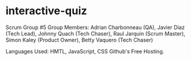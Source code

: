 # interactive-quiz
Scrum Group #5
Group Members: Adrian Charbonneau (QA), Javier Diaz (Tech Lead), Johnny Quach (Tech Chaser), Raul Jarquin (Scrum Master), Simon Kaley (Product Owner), Betty Vaquero (Tech Chaser)

Languages Used: HMTL, JavaScript, CSS
Github's Free Hosting.
